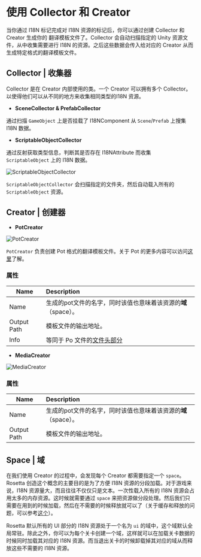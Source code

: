 # 使用 Collector 和 Creator

当你通过 I18N 标记完成对 I18N 资源的标记后，你可以通过创建 Collector 和 Creator 生成你的 翻译模板文件了。Collector 会自动扫描指定的 Unity 资源文件，从中收集需要进行 I18N 
的资源。之后这些数据会传入给对应的 Creator 从而生成特定格式的翻译模板文件。

## Collector | 收集器
Collector 是在 Creator 内部使用的类。一个 Creator 可以拥有多个 Collector。以使得他们可以从不同的地方来收集相同类型的I18N 资源。

* **SceneCollector & PrefabCollector** 

通过扫描 `GameObject` 上是否挂载了 I18NComponent 从  `Scene`/`Prefab` 上搜集 I18N 数据。

* **ScriptableObjectCollector**

通过反射获取类型信息，判断其是否存在 I18NAttribute 而收集 `ScriptableObject` 上的 I18N 数据。

![ScriptableObjectCollector](./res/scriptableObjectCollector.png)

`ScriptableObjectCollector` 会扫描指定的文件夹，然后自动载入所有的 `ScriptableObject` 资源。

## Creator | 创建器

* **PotCreator**

![PotCreator](./res/potCreator.png)

`PotCreator` 负责创建 Pot 格式的翻译模板文件。关于 Pot 的更多内容可以访问[这里](https://www.gnu.org/software/gettext/manual/gettext.html#PO-Files)了解。

### 属性
|Name|Description|
|---|:---|
|Name|生成的pot文件的名字，同时该值也意味着该资源的**域**（space）。|
|Output Path|模板文件的输出地址。|
|Info|等同于 Po 文件的[文件头部分](https://www.gnu.org/software/gettext/manual/gettext.html#Header-Entry)|

* **MediaCreator**

![MediaCreator](./res/mediaCreator.png)

### 属性
|Name|Description|
|---|:---|
|Name|生成的pot文件的名字，同时该值也意味着该资源的**域**（space）。|
|Output Path|模板文件的输出地址。|

## Space | 域

在我们使用 Creator 的过程中，会发现每个 Creator 都需要指定一个 `space`。Rosetta 创造这个概念的主要目的是为了方便 I18N 资源的分段加载。对于游戏来说，I18N 
资源量大，而且往往不仅仅只是文本。一次性载入所有的 I18N 资源会占用太多的内存资源。这时候就需要通过 `space` 
来把资源做分段处理。然后我们只需要在用到的时候加载，然后在不需要的时候释放就可以了（关于缓存和释放的问题，可以参考[这个]()）。

Rosetta 默认所有的 UI 部分的 I18N 资源处于一个名为 `ui` 的域中，这个域默认全局常驻。除此之外，你可以为每个关卡创建一个域，这样就可以在加载关卡数据的时候同时加载其对应的 I18N 
资源。而当退出关卡的时候卸载掉其对应的域从而释放这些不需要的 I18N 资源。